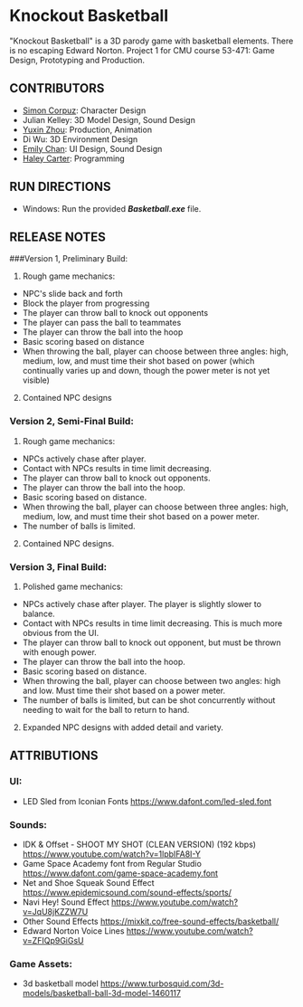 # Knockout Basketball
"Knockout Basketball" is a 3D parody game with basketball elements. There is no escaping Edward Norton.
Project 1 for CMU course 53-471: Game Design, Prototyping and Production.

## CONTRIBUTORS
- [Simon Corpuz](https://github.com/SiCorp560): Character Design
- Julian Kelley: 3D Model Design, Sound Design
- [Yuxin Zhou](https://github.com/yuxinmaraz): Production, Animation
- Di Wu:  3D Environment Design
- [Emily Chan](https://github.com/eggison): UI Design, Sound Design
- [Haley Carter](https://github.com/hcarter20): Programming

## RUN DIRECTIONS
- Windows: Run the provided **_Basketball.exe_** file.

## RELEASE NOTES
###Version 1, Preliminary Build:
1. Rough game mechanics:
- NPC's slide back and forth
- Block the player from progressing
- The player can throw ball to knock out opponents
- The player can pass the ball to teammates
- The player can throw the ball into the hoop
- Basic scoring based on distance
- When throwing the ball, player can choose between three angles: high, medium, low, and must time their shot based on power (which continually varies up and down, though the power meter is not yet visible)
2. Contained NPC designs

### Version 2, Semi-Final Build:
1. Rough game mechanics:
- NPCs actively chase after player.
- Contact with NPCs results in time limit decreasing.
- The player can throw ball to knock out opponents.
- The player can throw the ball into the hoop.
- Basic scoring based on distance.
- When throwing the ball, player can choose between three angles: high, medium, low, and must time their shot based on a power meter.
- The number of balls is limited.
2. Contained NPC designs.
	
### Version 3, Final Build:
1. Polished game mechanics:
- NPCs actively chase after player. The player is slightly slower to balance.
- Contact with NPCs results in time limit decreasing. This is much more obvious from the UI.
- The player can throw ball to knock out opponent, but must be thrown with enough power.
- The player can throw the ball into the hoop.
- Basic scoring based on distance.
- When throwing the ball, player can choose between two angles: high and low. Must time their shot based on a power meter.
- The number of balls is limited, but can be shot concurrently without needing to wait for the ball to return to hand.
2. Expanded NPC designs with added detail and variety.

## ATTRIBUTIONS
### UI:
- LED Sled from Iconian Fonts https://www.dafont.com/led-sled.font

### Sounds:
- IDK & Offset - SHOOT MY SHOT (CLEAN VERSION) (192 kbps) https://www.youtube.com/watch?v=1lpbIFA8I-Y
- Game Space Academy font from Regular Studio https://www.dafont.com/game-space-academy.font
- Net and Shoe Squeak Sound Effect https://www.epidemicsound.com/sound-effects/sports/
- Navi Hey! Sound Effect https://www.youtube.com/watch?v=JqU8jKZZW7U
- Other Sound Effects https://mixkit.co/free-sound-effects/basketball/
- Edward Norton Voice Lines https://www.youtube.com/watch?v=ZFIQp9GiGsU

### Game Assets:
- 3d basketball model https://www.turbosquid.com/3d-models/basketball-ball-3d-model-1460117
